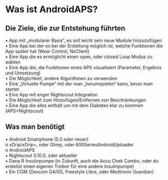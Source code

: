 # **Was ist AndroidAPS?**
## **Die Ziele, die zur Entstehung führten**   
•	App mit „modularer Basis“, es soll leicht sein neue Module hinzuzufügen   
•	Eine App bei der es bei der Erstellung möglich ist, welche Funktionen die App später hat (Wear Control, NsClient)  
•	Eine App die es ermöglicht einen open, oder closed Loop Modus zu wählen  
•	Eine App die, die Funktionen eines APS visualisiert (Parameter, Ergebnis und Umsetzung)  
•	Die Möglichkeit, andere Algorithmen zu verwenden  
•	Eine „Virtuelle Pumpe“ mit der man „herumspielen“ kann, bevor man startet  
•	Eine App mit enger Nightscout Integration  
•	Die Möglichkeit zum Hinzufügen/Entfernen von Beschränkungen  
•	Eine App die alles enthält um mit dem Diabetes klar zu kommen (APS+Nightscout)  
## **Was man benötigt**  
•	Android Smartphone (5.0 oder neuer)  
o	xDrip/xDrip+, oder Glimp, oder 600SeriesAndroidUploader   
o	AndroidAPS  
•	Nightscout 0.10.0, oder aktueller    
•	Dana R Insulinpumpe (in Zukunft, auch die Accu Chek Combo, oder du erstellst einen eigenen Treiber für eine andere Insulinpumpe)  
•	Ein CGM (Dexcom G4/G5, Freestyle Libre, oder Medtronic Guardian)  